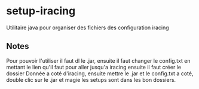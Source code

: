 # setup-iracing

Utilitaire java pour organiser des fichiers des configuration iracing

## Notes

Pour pouvoir l'utiliser il faut dl le .jar, ensuite il faut changer le config.txt en mettant le lien qu'il faut pour aller jusqu'a iracing
ensuite il faut créer le dossier Donnée a coté d'iracing, ensuite mettre le .jar et le config.txt a coté, double clic sur le .jar et magie les setups sont dans les bon dossiers.
